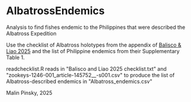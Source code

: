 # AlbatrossEndemics
Analysis to find fishes endemic to the Philippines that were described the Albatross Expedition

Use the checklist of Albatross holotypes from the appendix of [Balisco & Liao 2025](https://pmc.ncbi.nlm.nih.gov/articles/PMC12305098/)
and the list of Philippine endemics from their Supplementary Table 1.

readchecklist.R reads in "Balisco and Liao 2025 checklist.txt" and "zookeys-1246-001_article-145752__-s001.csv" to produce the list of Albatross-described endemics in "Albatross_endemics.csv"

Malin Pinsky, 2025